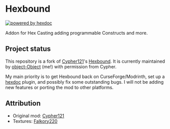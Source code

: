 # Hexbound

[![powered by hexdoc](https://img.shields.io/endpoint?url=https://hexxy.media/api/v0/badge/hexdoc?label=1)](https://hexbound.hexxy.media)

Addon for Hex Casting adding programmable Constructs and more.

## Project status

This repository is a fork of [Cypher121](https://github.com/Cypher121)'s [Hexbound](https://github.com/Cypher121/hexbound). It is currently maintained by [object-Object](https://github.com/object-Object) (me!) with permission from Cypher.

My main priority is to get Hexbound back on CurseForge/Modrinth, set up a [hexdoc](https://hexdoc.hexxy.media) plugin, and possibly fix some outstanding bugs. I will not be adding new features or porting the mod to other platforms.

## Attribution

* Original mod: [Cypher121](https://github.com/Cypher121)
* Textures: [Falkory220](https://github.com/Falkory220)
